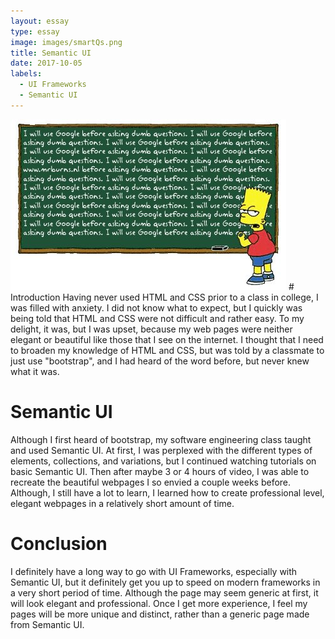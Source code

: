 ```yaml
---
layout: essay
type: essay
image: images/smartQs.png
title: Semantic UI
date: 2017-10-05
labels:
  - UI Frameworks
  - Semantic UI
---
```

<img class="ui large left floated image" src="../images/smartquestions.jpg">
# Introduction
Having never used HTML and CSS prior to a class in college, I was filled with anxiety. I did not know
what to expect, but I quickly was being told that HTML and CSS were not difficult and rather easy.
To my delight, it was, but I was upset, because my web pages were neither elegant or beautiful like
those that I see on the internet. I thought that I need to broaden my knowledge of HTML and CSS, but 
was told by a classmate to just use "bootstrap", and I had heard of the word before, but never knew what
it was.

# Semantic UI
Although I first heard of bootstrap, my software engineering class taught and used Semantic UI. At first,
I was perplexed with the different types of elements, collections, and variations, but I continued watching
tutorials on basic Semantic UI. Then after maybe 3 or 4 hours of video, I was able to recreate the beautiful
webpages I so envied a couple weeks before. Although, I still have a lot to learn, I learned how to 
create professional level, elegant webpages in a relatively short amount of time. 

# Conclusion
I definitely have a long way to go with UI Frameworks, especially with Semantic UI, but it definitely
get you up to speed on modern frameworks in a very short period of time. Although the page may seem generic
at first, it will look elegant and professional. Once I get more experience, I feel my pages will be 
more unique and distinct, rather than a generic page made from Semantic UI.
